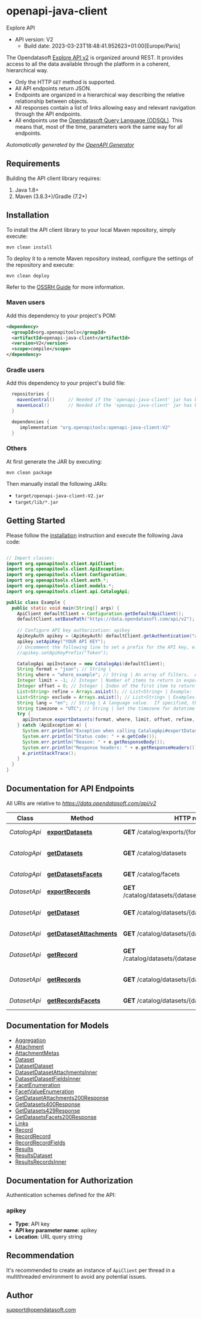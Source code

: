 # openapi-java-client

Explore API
- API version: V2
  - Build date: 2023-03-23T18:48:41.952623+01:00[Europe/Paris]

The Opendatasoft [Explore API v2](https://help.opendatasoft.com/apis/ods-explore-v2/) is organized around REST. It provides access to all the data available through the platform in a coherent, hierarchical way.

- Only the HTTP `GET` method is supported.
- All API endpoints return JSON.
- Endpoints are organized in a hierarchical way describing the relative relationship between objects.
- All responses contain a list of links allowing easy and relevant navigation through the API endpoints.
- All endpoints use the [Opendatasoft Query Language (ODSQL)](https://help.opendatasoft.com/apis/ods-explore-v2/#section/Opendatasoft-Query-Language-(ODSQL)). This means that, most of the time, parameters work the same way for all endpoints.


*Automatically generated by the [OpenAPI Generator](https://openapi-generator.tech)*


## Requirements

Building the API client library requires:
1. Java 1.8+
2. Maven (3.8.3+)/Gradle (7.2+)

## Installation

To install the API client library to your local Maven repository, simply execute:

```shell
mvn clean install
```

To deploy it to a remote Maven repository instead, configure the settings of the repository and execute:

```shell
mvn clean deploy
```

Refer to the [OSSRH Guide](http://central.sonatype.org/pages/ossrh-guide.html) for more information.

### Maven users

Add this dependency to your project's POM:

```xml
<dependency>
  <groupId>org.openapitools</groupId>
  <artifactId>openapi-java-client</artifactId>
  <version>V2</version>
  <scope>compile</scope>
</dependency>
```

### Gradle users

Add this dependency to your project's build file:

```groovy
  repositories {
    mavenCentral()     // Needed if the 'openapi-java-client' jar has been published to maven central.
    mavenLocal()       // Needed if the 'openapi-java-client' jar has been published to the local maven repo.
  }

  dependencies {
     implementation "org.openapitools:openapi-java-client:V2"
  }
```

### Others

At first generate the JAR by executing:

```shell
mvn clean package
```

Then manually install the following JARs:

* `target/openapi-java-client-V2.jar`
* `target/lib/*.jar`

## Getting Started

Please follow the [installation](#installation) instruction and execute the following Java code:

```java

// Import classes:
import org.openapitools.client.ApiClient;
import org.openapitools.client.ApiException;
import org.openapitools.client.Configuration;
import org.openapitools.client.auth.*;
import org.openapitools.client.models.*;
import org.openapitools.client.api.CatalogApi;

public class Example {
  public static void main(String[] args) {
    ApiClient defaultClient = Configuration.getDefaultApiClient();
    defaultClient.setBasePath("https://data.opendatasoft.com/api/v2");
    
    // Configure API key authorization: apikey
    ApiKeyAuth apikey = (ApiKeyAuth) defaultClient.getAuthentication("apikey");
    apikey.setApiKey("YOUR API KEY");
    // Uncomment the following line to set a prefix for the API key, e.g. "Token" (defaults to null)
    //apikey.setApiKeyPrefix("Token");

    CatalogApi apiInstance = new CatalogApi(defaultClient);
    String format = "json"; // String | 
    String where = "where_example"; // String | An array of filters.  A filter is a text expression performing a simple full-text search that can also include logical operations (NOT, AND, OR...) and lots of other functions to perform complex and precise search operations.  For more information, see [Opendatasoft Query Language (ODSQL)](<https://help.opendatasoft.com/apis/ods-explore-v2/#section/Opendatasoft-Query-Language-(ODSQL)/Where-clause>) reference documentation.
    Integer limit = -1; // Integer | Number of items to return in export.  Use -1 (default) to retrieve all records 
    Integer offset = 0; // Integer | Index of the first item to return (starting at 0).  To use with the limit parameter to implement pagination. 
    List<String> refine = Arrays.asList(); // List<String> | Example: `refine=modified:2020` - Return only the value `2020` from the `modified` facet.  An array of facet filters used to limit the result set. Using this parameter, you can refine your query to display only the selected facet value in the response.  Refinement uses the following syntax: `refine=<FACETNAME>:<FACETVALUE>`  For date, and other hierarchical facets, when refining on one value, all second-level values related to that entry will appear in facets enumeration. For example, after refining on the year 2019, the related second-level month will appear. And when refining on August 2019, the third-level day will appear.  **`refine` must not be confused with a `where` filter. Refining with a facet is equivalent to selecting an entry in the left navigation panel.**
    List<String> exclude = Arrays.asList(); // List<String> | Examples: - `exclude=city:Paris` - Exclude the value `Paris` from the `city` facet. Facets enumeration will display `Paris` as `excluded` without any count information. - `exclude=modified:2019/12` - Exclude the value `2019/12` from the `modified` facet. Facets enumeration will display `2020` as `excluded` without any count information.  An array of facet filters used to exclude a facet value from the result set. Using this parameter, you can filter your query to exclude the selected facet value in the response.  `exclude` uses the following syntax: `exclude=<FACETNAME>:<FACETVALUE>`  **`exclude` must not be confused with a `where` filter. Excluding a facet value is equivalent to removing an entry in the left navigation panel.**
    String lang = "en"; // String | A language value.  If specified, the `lang` value override the default language, which is \"fr\". The language is used to format string, for example in the `date_format` function.
    String timezone = "UTC"; // String | Set the timezone for datetime fields.  Timezone IDs are defined by the [Unicode CLDR project](https://github.com/unicode-org/cldr). The list of timezone IDs is available in [timezone.xml](https://github.com/unicode-org/cldr/blob/master/common/bcp47/timezone.xml).
    try {
      apiInstance.exportDatasets(format, where, limit, offset, refine, exclude, lang, timezone);
    } catch (ApiException e) {
      System.err.println("Exception when calling CatalogApi#exportDatasets");
      System.err.println("Status code: " + e.getCode());
      System.err.println("Reason: " + e.getResponseBody());
      System.err.println("Response headers: " + e.getResponseHeaders());
      e.printStackTrace();
    }
  }
}

```

## Documentation for API Endpoints

All URIs are relative to *https://data.opendatasoft.com/api/v2*

Class | Method | HTTP request | Description
------------ | ------------- | ------------- | -------------
*CatalogApi* | [**exportDatasets**](docs/CatalogApi.md#exportDatasets) | **GET** /catalog/exports/{format} | Export a catalog
*CatalogApi* | [**getDatasets**](docs/CatalogApi.md#getDatasets) | **GET** /catalog/datasets | Query catalog datasets
*CatalogApi* | [**getDatasetsFacets**](docs/CatalogApi.md#getDatasetsFacets) | **GET** /catalog/facets | List facet values
*DatasetApi* | [**exportRecords**](docs/DatasetApi.md#exportRecords) | **GET** /catalog/datasets/{dataset_id}/exports/{format} | Export a dataset
*DatasetApi* | [**getDataset**](docs/DatasetApi.md#getDataset) | **GET** /catalog/datasets/{dataset_id} | Show dataset information
*DatasetApi* | [**getDatasetAttachments**](docs/DatasetApi.md#getDatasetAttachments) | **GET** /catalog/datasets/{dataset_id}/attachments | List dataset attachments
*DatasetApi* | [**getRecord**](docs/DatasetApi.md#getRecord) | **GET** /catalog/datasets/{dataset_id}/records/{record_id} | Read a dataset record
*DatasetApi* | [**getRecords**](docs/DatasetApi.md#getRecords) | **GET** /catalog/datasets/{dataset_id}/records | Query dataset records
*DatasetApi* | [**getRecordsFacets**](docs/DatasetApi.md#getRecordsFacets) | **GET** /catalog/datasets/{dataset_id}/facets | List dataset facets


## Documentation for Models

 - [Aggregation](docs/Aggregation.md)
 - [Attachment](docs/Attachment.md)
 - [AttachmentMetas](docs/AttachmentMetas.md)
 - [Dataset](docs/Dataset.md)
 - [DatasetDataset](docs/DatasetDataset.md)
 - [DatasetDatasetAttachmentsInner](docs/DatasetDatasetAttachmentsInner.md)
 - [DatasetDatasetFieldsInner](docs/DatasetDatasetFieldsInner.md)
 - [FacetEnumeration](docs/FacetEnumeration.md)
 - [FacetValueEnumeration](docs/FacetValueEnumeration.md)
 - [GetDatasetAttachments200Response](docs/GetDatasetAttachments200Response.md)
 - [GetDatasets400Response](docs/GetDatasets400Response.md)
 - [GetDatasets429Response](docs/GetDatasets429Response.md)
 - [GetDatasetsFacets200Response](docs/GetDatasetsFacets200Response.md)
 - [Links](docs/Links.md)
 - [Record](docs/Record.md)
 - [RecordRecord](docs/RecordRecord.md)
 - [RecordRecordFields](docs/RecordRecordFields.md)
 - [Results](docs/Results.md)
 - [ResultsDataset](docs/ResultsDataset.md)
 - [ResultsRecordsInner](docs/ResultsRecordsInner.md)


## Documentation for Authorization

Authentication schemes defined for the API:
### apikey

- **Type**: API key
- **API key parameter name**: apikey
- **Location**: URL query string


## Recommendation

It's recommended to create an instance of `ApiClient` per thread in a multithreaded environment to avoid any potential issues.

## Author

support@opendatasoft.com

